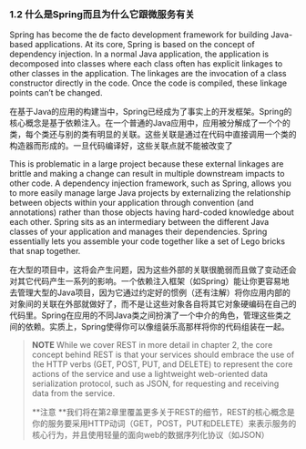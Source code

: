 ### 1.2 什么是Spring而且为什么它跟微服务有关

Spring has become the de facto development framework for building Java-based applications. At its core, Spring is based on the concept of dependency injection. In a normal Java application, the application is decomposed into classes where each class often has explicit linkages to other classes in the application. The linkages are the invocation of a class constructor directly in the code. Once the code is compiled, these linkage points can’t be changed.

在基于Java的应用的构建当中，Spring已经成为了事实上的开发框架。Spring的核心概念是基于依赖注入。在一个普通的Java应用中，应用被分解成了一个个的类，每个类还与别的类有明显的关联。这些关联是通过在代码中直接调用一个类的构造器而形成的。一旦代码编译好，这些关联点就不能被改变了

This is problematic in a large project because these external linkages are brittle and making a change can result in multiple downstream impacts to other code. A dependency injection framework, such as Spring, allows you to more easily manage large Java projects by externalizing the relationship between objects within your application through convention \(and annotations\) rather than those objects having hard-coded knowledge about each other. Spring sits as an intermediary between the different Java classes of your application and manages their dependencies. Spring essentially lets you assemble your code together like a set of Lego bricks that snap together.

在大型的项目中，这将会产生问题，因为这些外部的关联很脆弱而且做了变动还会对其它代码产生一系列的影响。一个依赖注入框架（如Spring）能让你更容易地去管理大型的Java项目，因为它通过约定好的惯例（还有注解）将你应用内部的对象间的关联在外部就做好了，而不是让这些对象各自将其它对象硬编码在自己的代码里。Spring在应用的不同Java类之间扮演了一个中介的角色，管理这些类之间的依赖。实质上，Spring使得你可以像组装乐高那样将你的代码组装在一起。

> **NOTE** While we cover REST in more detail in chapter 2, the core concept behind REST is that your services should embrace the use of the HTTP verbs \(GET, POST, PUT, and DELETE\) to represent the core actions of the service and use a lightweight web-oriented data serialization protocol, such as JSON, for requesting and receiving data from the service.
>
> **注意 **我们将在第2章里覆盖更多关于REST的细节，REST的核心概念是你的服务要采用HTTP动词（GET，POST，PUT和DELETE）来表示服务的核心行为，并且使用轻量的面向web的数据序列化协议（如JSON）



